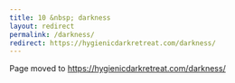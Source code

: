 ```yaml
---
title: 10 &nbsp; darkness
layout: redirect
permalink: /darkness/
redirect: https://hygienicdarkretreat.com/darkness/
---
```


Page moved to <https://hygienicdarkretreat.com/darkness/>

